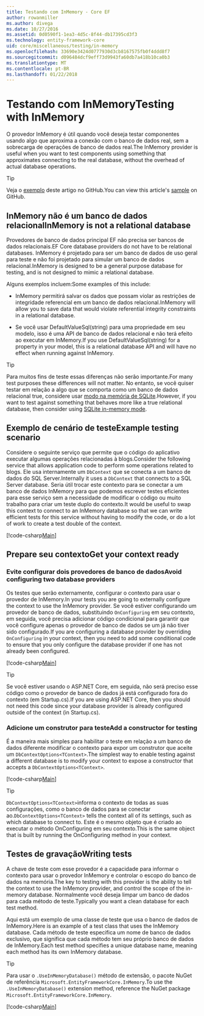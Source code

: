 ```yaml
---
title: Testando com InMemory - Core EF
author: rowanmiller
ms.author: divega
ms.date: 10/27/2016
ms.assetid: 0d0590f1-1ea3-4d5c-8f44-db17395cd3f3
ms.technology: entity-framework-core
uid: core/miscellaneous/testing/in-memory
ms.openlocfilehash: 33690e3424d0777930d3cb8167575fb0f4ddd8f7
ms.sourcegitcommit: d096484dcf9eff73d9943fa60db7a418b10ca0b3
ms.translationtype: MT
ms.contentlocale: pt-BR
ms.lasthandoff: 01/22/2018
---
```

# <a name="testing-with-inmemory"></a><span data-ttu-id="6963c-102">Testando com InMemory</span><span class="sxs-lookup"><span data-stu-id="6963c-102">Testing with InMemory</span></span>

<span data-ttu-id="6963c-103">O provedor InMemory é útil quando você deseja testar componentes usando algo que aproxima a conexão com o banco de dados real, sem a sobrecarga de operações de banco de dados real.</span><span class="sxs-lookup"><span data-stu-id="6963c-103">The InMemory provider is useful when you want to test components using something that approximates connecting to the real database, without the overhead of actual database operations.</span></span>

> [!TIP]  
> <span data-ttu-id="6963c-104">Veja o [exemplo](https://github.com/aspnet/EntityFramework.Docs/tree/master/samples/core/Miscellaneous/Testing) deste artigo no GitHub.</span><span class="sxs-lookup"><span data-stu-id="6963c-104">You can view this article's [sample](https://github.com/aspnet/EntityFramework.Docs/tree/master/samples/core/Miscellaneous/Testing) on GitHub.</span></span>

## <a name="inmemory-is-not-a-relational-database"></a><span data-ttu-id="6963c-105">InMemory não é um banco de dados relacional</span><span class="sxs-lookup"><span data-stu-id="6963c-105">InMemory is not a relational database</span></span>

<span data-ttu-id="6963c-106">Provedores de banco de dados principal EF não precisa ser bancos de dados relacionais.</span><span class="sxs-lookup"><span data-stu-id="6963c-106">EF Core database providers do not have to be relational databases.</span></span> <span data-ttu-id="6963c-107">InMemory é projetado para ser um banco de dados de uso geral para teste e não foi projetado para simular um banco de dados relacional.</span><span class="sxs-lookup"><span data-stu-id="6963c-107">InMemory is designed to be a general purpose database for testing, and is not designed to mimic a relational database.</span></span>

<span data-ttu-id="6963c-108">Alguns exemplos incluem:</span><span class="sxs-lookup"><span data-stu-id="6963c-108">Some examples of this include:</span></span>
* <span data-ttu-id="6963c-109">InMemory permitirá salvar os dados que possam violar as restrições de integridade referencial em um banco de dados relacional.</span><span class="sxs-lookup"><span data-stu-id="6963c-109">InMemory will allow you to save data that would violate referential integrity constraints in a relational database.</span></span>

* <span data-ttu-id="6963c-110">Se você usar DefaultValueSql(string) para uma propriedade em seu modelo, isso é uma API de banco de dados relacional e não terá efeito ao executar em InMemory.</span><span class="sxs-lookup"><span data-stu-id="6963c-110">If you use DefaultValueSql(string) for a property in your model, this is a relational database API and will have no effect when running against InMemory.</span></span>

> [!TIP]  
> <span data-ttu-id="6963c-111">Para muitos fins de teste essas diferenças não serão importante.</span><span class="sxs-lookup"><span data-stu-id="6963c-111">For many test purposes these differences will not matter.</span></span> <span data-ttu-id="6963c-112">No entanto, se você quiser testar em relação a algo que se comporta como um banco de dados relacional true, considere usar [modo na memória de SQLite](sqlite.md).</span><span class="sxs-lookup"><span data-stu-id="6963c-112">However, if you want to test against something that behaves more like a true relational database, then consider using [SQLite in-memory mode](sqlite.md).</span></span>

## <a name="example-testing-scenario"></a><span data-ttu-id="6963c-113">Exemplo de cenário de teste</span><span class="sxs-lookup"><span data-stu-id="6963c-113">Example testing scenario</span></span>

<span data-ttu-id="6963c-114">Considere o seguinte serviço que permite que o código do aplicativo executar algumas operações relacionadas à blogs.</span><span class="sxs-lookup"><span data-stu-id="6963c-114">Consider the following service that allows application code to perform some operations related to blogs.</span></span> <span data-ttu-id="6963c-115">Ele usa internamente um `DbContext` que se conecta a um banco de dados do SQL Server.</span><span class="sxs-lookup"><span data-stu-id="6963c-115">Internally it uses a `DbContext` that connects to a SQL Server database.</span></span> <span data-ttu-id="6963c-116">Seria útil trocar este contexto para se conectar a um banco de dados InMemory para que podemos escrever testes eficientes para esse serviço sem a necessidade de modificar o código ou muito trabalho para criar um teste duplo do contexto.</span><span class="sxs-lookup"><span data-stu-id="6963c-116">It would be useful to swap this context to connect to an InMemory database so that we can write efficient tests for this service without having to modify the code, or do a lot of work to create a test double of the context.</span></span>

[!code-csharp[Main](../../../../samples/core/Miscellaneous/Testing/BusinessLogic/BlogService.cs)]

## <a name="get-your-context-ready"></a><span data-ttu-id="6963c-117">Prepare seu contexto</span><span class="sxs-lookup"><span data-stu-id="6963c-117">Get your context ready</span></span>

### <a name="avoid-configuring-two-database-providers"></a><span data-ttu-id="6963c-118">Evite configurar dois provedores de banco de dados</span><span class="sxs-lookup"><span data-stu-id="6963c-118">Avoid configuring two database providers</span></span>

<span data-ttu-id="6963c-119">Os testes que serão externamente, configurar o contexto para usar o provedor de InMemory.</span><span class="sxs-lookup"><span data-stu-id="6963c-119">In your tests you are going to externally configure the context to use the InMemory provider.</span></span> <span data-ttu-id="6963c-120">Se você estiver configurando um provedor de banco de dados, substituindo `OnConfiguring` em seu contexto, em seguida, você precisa adicionar código condicional para garantir que você configure apenas o provedor de banco de dados se um já não tiver sido configurado.</span><span class="sxs-lookup"><span data-stu-id="6963c-120">If you are configuring a database provider by overriding `OnConfiguring` in your context, then you need to add some conditional code to ensure that you only configure the database provider if one has not already been configured.</span></span>

[!code-csharp[Main](../../../../samples/core/Miscellaneous/Testing/BusinessLogic/BloggingContext.cs#OnConfiguring)]

> [!TIP]  
> <span data-ttu-id="6963c-121">Se você estiver usando o ASP.NET Core, em seguida, não será preciso esse código como o provedor de banco de dados já está configurado fora do contexto (em Startup.cs).</span><span class="sxs-lookup"><span data-stu-id="6963c-121">If you are using ASP.NET Core, then you should not need this code since your database provider is already configured outside of the context (in Startup.cs).</span></span>

### <a name="add-a-constructor-for-testing"></a><span data-ttu-id="6963c-122">Adicione um construtor para teste</span><span class="sxs-lookup"><span data-stu-id="6963c-122">Add a constructor for testing</span></span>

<span data-ttu-id="6963c-123">É a maneira mais simples para habilitar o teste em relação a um banco de dados diferente modificar o contexto para expor um construtor que aceite um `DbContextOptions<TContext>`.</span><span class="sxs-lookup"><span data-stu-id="6963c-123">The simplest way to enable testing against a different database is to modify your context to expose a constructor that accepts a `DbContextOptions<TContext>`.</span></span>

[!code-csharp[Main](../../../../samples/core/Miscellaneous/Testing/BusinessLogic/BloggingContext.cs#Constructors)]

> [!TIP]  
> <span data-ttu-id="6963c-124">`DbContextOptions<TContext>`informa o contexto de todas as suas configurações, como o banco de dados para se conectar ao.</span><span class="sxs-lookup"><span data-stu-id="6963c-124">`DbContextOptions<TContext>` tells the context all of its settings, such as which database to connect to.</span></span> <span data-ttu-id="6963c-125">Este é o mesmo objeto que é criado ao executar o método OnConfiguring em seu contexto.</span><span class="sxs-lookup"><span data-stu-id="6963c-125">This is the same object that is built by running the OnConfiguring method in your context.</span></span>

## <a name="writing-tests"></a><span data-ttu-id="6963c-126">Testes de gravação</span><span class="sxs-lookup"><span data-stu-id="6963c-126">Writing tests</span></span>

<span data-ttu-id="6963c-127">A chave de teste com esse provedor é a capacidade para informar o contexto para usar o provedor InMemory e controlar o escopo do banco de dados na memória.</span><span class="sxs-lookup"><span data-stu-id="6963c-127">The key to testing with this provider is the ability to tell the context to use the InMemory provider, and control the scope of the in-memory database.</span></span> <span data-ttu-id="6963c-128">Normalmente você deseja limpar um banco de dados para cada método de teste.</span><span class="sxs-lookup"><span data-stu-id="6963c-128">Typically you want a clean database for each test method.</span></span>

<span data-ttu-id="6963c-129">Aqui está um exemplo de uma classe de teste que usa o banco de dados de InMemory.</span><span class="sxs-lookup"><span data-stu-id="6963c-129">Here is an example of a test class that uses the InMemory database.</span></span> <span data-ttu-id="6963c-130">Cada método de teste especifica um nome de banco de dados exclusivo, que significa que cada método tem seu próprio banco de dados de InMemory.</span><span class="sxs-lookup"><span data-stu-id="6963c-130">Each test method specifies a unique database name, meaning each method has its own InMemory database.</span></span>

>[!TIP]
> <span data-ttu-id="6963c-131">Para usar o `.UseInMemoryDatabase()` método de extensão, o pacote NuGet de referência `Microsoft.EntityFrameworkCore.InMemory`.</span><span class="sxs-lookup"><span data-stu-id="6963c-131">To use the `.UseInMemoryDatabase()` extension method, reference the NuGet package `Microsoft.EntityFrameworkCore.InMemory`.</span></span>

[!code-csharp[Main](../../../../samples/core/Miscellaneous/Testing/TestProject/InMemory/BlogServiceTests.cs)]
